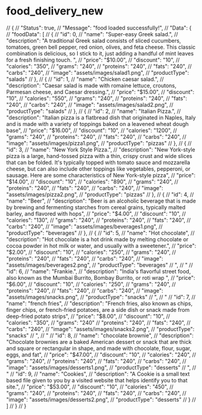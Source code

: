 # food_delivery_new


// {
// "Status": true,
// "Message": "food loaded successfully!",
// "Data": {
// "foodData": [
// {
// "id": 0,
// "name": "Super-easy Greek salad.",
// "description": "A traditional Greek salad consists of sliced cucumbers, tomatoes, green bell pepper, red onion, olives, and feta cheese. This classic combination is delicious, so I stick to it, just adding a handful of mint leaves for a fresh finishing touch. ",
// "price": "$10.00",
// "discount": "10",
// "calories": "350",
// "grams": "240",
// "proteins": "240",
// "fats": "240",
// "carbs": "240",
// "image": "assets/images/salad1.png",
// "productType": "salads"
// },
// {
// "id": 1,
// "name": "Chicken caesar salad.",
// "description": "Caesar salad is made with romaine lettuce, croutons, Parmesan cheese, and Caesar dressing.",
// "price": "$15.00",
// "discount": "10",
// "calories": "550",
// "grams": "240",
// "proteins": "240",
// "fats": "240",
// "carbs": "240",
// "image": "assets/images/salad2.png",
// "productType": "salads"
// },
// {
// "id": 2,
// "name": "Italian Pizza.",
// "description": "Italian pizza is a flatbread dish that originated in Naples, Italy and is made with a variety of toppings baked on a leavened wheat dough base",
// "price": "$16.00",
// "discount": "10",
// "calories": "1200",
// "grams": "240",
// "proteins": "240",
// "fats": "240",
// "carbs": "240",
// "image": "assets/images/pizza1.png",
// "productType": "pizzas"
// },
// {
// "id": 3,
// "name": "New York Style Pizza.",
// "description": "New York-style pizza is a large, hand-tossed pizza with a thin, crispy crust and wide slices that can be folded. It's typically topped with tomato sauce and mozzarella cheese, but can also include other toppings like vegetables, pepperoni, or sausage. Here are some characteristics of New York-style pizza",
// "price": "$14.00",
// "discount": "10",
// "calories": "890",
// "grams": "240",
// "proteins": "240",
// "fats": "240",
// "carbs": "240",
// "image": "assets/images/pizza2.png",
// "productType": "pizzas"
// },
// {
// "id": 4,
// "name": "Beer",
// "description": "Beer is an alcoholic beverage that is made by brewing and fermenting starches from cereal grains, typically malted barley, and flavored with hops",
// "price": "$4.00",
// "discount": "10",
// "calories": "130",
// "grams": "240",
// "proteins": "240",
// "fats": "240",
// "carbs": "240",
// "image": "assets/images/beverages1.png",
// "productType": "beverages"
// },
// {
// "id": 5,
// "name": "Hot chocolate",
// "description": "Hot chocolate is a hot drink made by melting chocolate or cocoa powder in hot milk or water, and usually with a sweetener.",
// "price": "$2.00",
// "discount": "10",
// "calories": "250",
// "grams": "240",
// "proteins": "240",
// "fats": "240",
// "carbs": "240",
// "image": "assets/images/beverages2.png",
// "productType": "beverages"
// ",
// "
// "id": 6,
// "name": "Frankie.",
// "description": "India's flavorful street food, also known as the Mumbai Burrito, Bombay Burrito, or roti wrap ",
// "price": "$6.00",
// "discount": "10",
// "calories": "250",
// "grams": "240",
// "proteins": "240",
// "fats": "240",
// "carbs": "240",
// "image": "assets/images/snacks.png",
// "productType": "snacks"
// ",
// "
// "id": 7,
// "name": "french fries",
// "description": "French fries, also known as chips, finger chips, or french-fried potatoes, are a side dish or snack made from deep-fried potato strips",
// "price": "$8.00",
// "discount": "10",
// "calories": "350",
// "grams": "240"
// "proteins": "240",
// "fats": "240",
// "carbs": "240",
// "image": "assets/images/snacks2.png",
// "productType": "snacks"
// ",
// "
// "id": 8,
// "name": "chocolate brownie",
// "description": "Chocolate brownies are a baked American dessert or snack that are thick and square or rectangular in shape, and made with chocolate, flour, sugar, eggs, and fat",
// "price": "$47.00",
// "discount": "10",
// "calories": "240",
// "grams": "240",
// "proteins": "240",
// "fats": "240",
// "carbs": "240",
// "image": "assets/images/desserts1.png",
// "productType": "desserts"
// ",
// "
// "id": 9,
// "name": "Cookies",
// "description": "A Cookie is a small text based file given to you by a visited website that helps identify you to that site.",
// "price": "$53.00",
// "discount": "10",
// "calories": "450",
// "grams": "240",
// "proteins": "240",
// "fats": "240",
// "carbs": "240",
// "image": "assets/images/desserts2.png",
// "productType": "desserts"
// }
// ]
// }
// }
